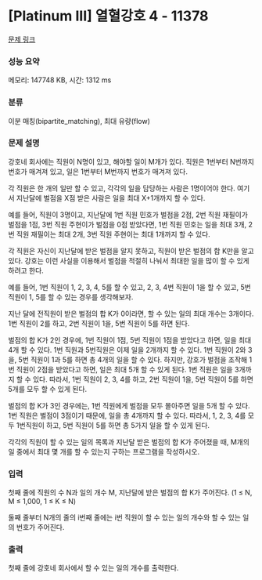# [Platinum III] 열혈강호 4 - 11378 

[문제 링크](https://www.acmicpc.net/problem/11378) 

### 성능 요약

메모리: 147748 KB, 시간: 1312 ms

### 분류

이분 매칭(bipartite_matching), 최대 유량(flow)

### 문제 설명

<p>강호네 회사에는 직원이 N명이 있고, 해야할 일이 M개가 있다. 직원은 1번부터 N번까지 번호가 매겨져 있고, 일은 1번부터 M번까지 번호가 매겨져 있다.</p>

<p>각 직원은 한 개의 일만 할 수 있고, 각각의 일을 담당하는 사람은 1명이어야 한다. 여기서 지난달에 벌점을 X점 받은 사람은 일을 최대 X+1개까지 할 수 있다.</p>

<p>예를 들어, 직원이 3명이고, 지난달에 1번 직원 민호가 벌점을 2점, 2번 직원 재필이가 벌점을 1점, 3번 직원 주현이가 벌점을 0점 받았다면, 1번 직원 민호는 일을 최대 3개, 2번 직원 재필이는 최대 2개, 3번 직원 주현이는 최대 1개까지 할 수 있다.</p>

<p>각 직원은 자신이 지난달에 받은 벌점을 알지 못하고, 직원이 받은 벌점의 합 K만을 알고 있다. 강호는 이런 사실을 이용해서 벌점을 적절히 나눠서 최대한 일을 많이 할 수 있게 하려고 한다.</p>

<p>예를 들어, 1번 직원이 1, 2, 3, 4, 5를 할 수 있고, 2, 3, 4번 직원이 1을 할 수 있고, 5번 직원이 1, 5를 할 수 있는 경우를 생각해보자.</p>

<p>지난 달에 전직원이 받은 벌점의 합 K가 0이라면, 할 수 있는 일의 최대 개수는 3개이다. 1번 직원이 2를 하고, 2번 직원이 1을, 5번 직원이 5를 하면 된다. </p>

<p>벌점의 합 K가 2인 경우에, 1번 직원이 1점, 5번 직원이 1점을 받았다고 하면, 일을 최대 4개 할 수 있다. 1번 직원과 5번직원은 이제 일을 2개까지 할 수 있다. 1번 직원이 2와 3을, 5번 직원이 1과 5를 하면 총 4개의 일을 할 수 있다. 하지만, 강호가 벌점을 조작해 1번 직원이 2점을 받았다고 하면, 일은 최대 5개 할 수 있게 된다. 1번 직원은 일을 3개까지 할 수 있다. 따라서, 1번 직원이 2, 3, 4를 하고, 2번 직원이 1을, 5번 직원이 5를 하면 5개를 모두 할 수 있게 된다.</p>

<p>벌점의 합 K가 3인 경우에는, 1번 직원에게 벌점을 모두 몰아주면 일을 5개 할 수 있다. 1번 직원은 벌점이 3점이기 때문에, 일을 총 4개까지 할 수 있다. 따라서, 1, 2, 3, 4를 모두 1번직원이 하고, 5번 직원이 5를 하면 총 5가지 일을 할 수 있게 된다.</p>

<p>각각의 직원이 할 수 있는 일의 목록과 지난달 받은 벌점의 합 K가 주어졌을 때, M개의 일 중에서 최대 몇 개를 할 수 있는지 구하는 프로그램을 작성하시오.</p>

### 입력 

 <p>첫째 줄에 직원의 수 N과 일의 개수 M, 지난달에 받은 벌점의 합 K가 주어진다. (1 ≤ N, M ≤ 1,000, 1 ≤ K ≤ N)</p>

<p>둘째 줄부터 N개의 줄의 i번째 줄에는 i번 직원이 할 수 있는 일의 개수와 할 수 있는 일의 번호가 주어진다.</p>

### 출력 

 <p>첫째 줄에 강호네 회사에서 할 수 있는 일의 개수를 출력한다.</p>

